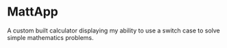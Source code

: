 # MattApp

A custom built calculator displaying my ability to use a switch case to solve simple mathematics problems.